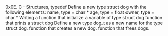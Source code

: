 0x0E. C - Structures, typedef
Define a new type struct dog with the following elements:
name, type = char *
age, type = float
owner, type = char *
Writing a function that initialize a variable of type struct dog
function that prints a struct dog
Define a new type dog_t as a new name for the type struct dog.
function that creates a new dog.
function that frees dogs.
